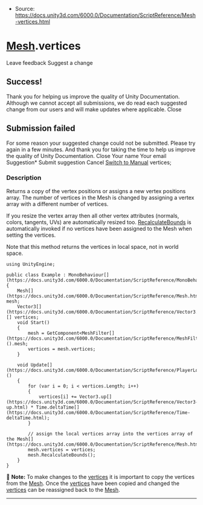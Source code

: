 * Source: https://docs.unity3d.com/6000.0/Documentation/ScriptReference/Mesh-vertices.html

#  [Mesh](https://docs.unity3d.com/6000.0/Documentation/ScriptReference/Mesh.html).vertices
Leave feedback
Suggest a change
## Success!
Thank you for helping us improve the quality of Unity Documentation. Although we cannot accept all submissions, we do read each suggested change from our users and will make updates where applicable.
Close
## Submission failed
For some reason your suggested change could not be submitted. Please <a>try again</a> in a few minutes. And thank you for taking the time to help us improve the quality of Unity Documentation.
Close
Your name Your email Suggestion* Submit suggestion
Cancel
[Switch to Manual](https://docs.unity3d.com/6000.0/Documentation/Manual/class-Mesh.html "Go to Mesh Component in the Manual")
vertices; 
### Description
Returns a copy of the vertex positions or assigns a new vertex positions array.
The number of vertices in the Mesh is changed by assigning a vertex array with a different number of vertices.  
  
If you resize the vertex array then all other vertex attributes (normals, colors, tangents, UVs) are automatically resized too. [RecalculateBounds](https://docs.unity3d.com/6000.0/Documentation/ScriptReference/Mesh.RecalculateBounds.html) is automatically invoked if no vertices have been assigned to the Mesh when setting the vertices.  
  
Note that this method returns the vertices in local space, not in world space.
```
using UnityEngine;  
  
public class Example : MonoBehaviour[](https://docs.unity3d.com/6000.0/Documentation/ScriptReference/MonoBehaviour.html)
{
    Mesh[](https://docs.unity3d.com/6000.0/Documentation/ScriptReference/Mesh.html) mesh;
    Vector3[](https://docs.unity3d.com/6000.0/Documentation/ScriptReference/Vector3.html)[] vertices;
    void Start()
    {
        mesh = GetComponent<MeshFilter[](https://docs.unity3d.com/6000.0/Documentation/ScriptReference/MeshFilter.html)>().mesh;
        vertices = mesh.vertices;
    }  
  
    void Update[](https://docs.unity3d.com/6000.0/Documentation/ScriptReference/PlayerLoop.Update.html)()
    {
        for (var i = 0; i < vertices.Length; i++)
        {
            vertices[i] += Vector3.up[](https://docs.unity3d.com/6000.0/Documentation/ScriptReference/Vector3-up.html) * Time.deltaTime[](https://docs.unity3d.com/6000.0/Documentation/ScriptReference/Time-deltaTime.html);
        }  
  
        // assign the local vertices array into the vertices array of the Mesh[](https://docs.unity3d.com/6000.0/Documentation/ScriptReference/Mesh.html).
        mesh.vertices = vertices;
        mesh.RecalculateBounds();
    }
}

```

**Note:** To make changes to the [vertices](https://docs.unity3d.com/6000.0/Documentation/ScriptReference/Mesh-vertices.html) it is important to copy the vertices from the [Mesh](https://docs.unity3d.com/6000.0/Documentation/ScriptReference/Mesh.html). Once the [vertices](https://docs.unity3d.com/6000.0/Documentation/ScriptReference/Mesh-vertices.html) have been copied and changed the [vertices](https://docs.unity3d.com/6000.0/Documentation/ScriptReference/Mesh-vertices.html) can be reassigned back to the [Mesh](https://docs.unity3d.com/6000.0/Documentation/ScriptReference/Mesh.html).
* * *
